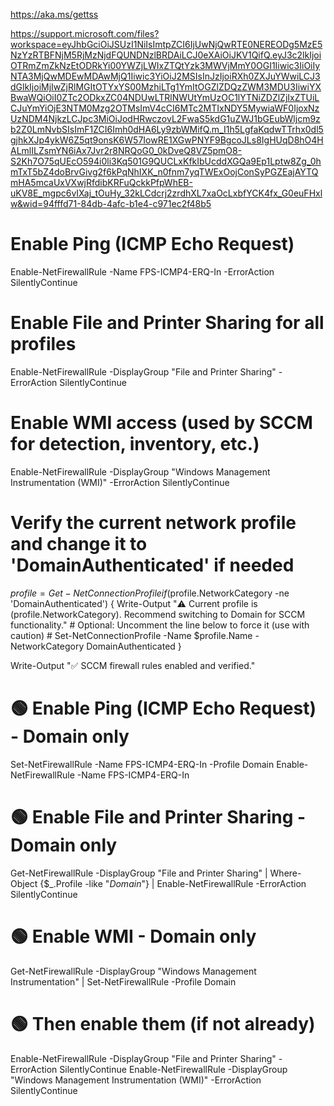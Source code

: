 https://aka.ms/gettss


https://support.microsoft.com/files?workspace=eyJhbGciOiJSUzI1NiIsImtpZCI6IjUwNjQwRTE0NEREODg5MzE5NzYzRTBFNjM5RjMzNjdFQUNDNzlBRDAiLCJ0eXAiOiJKV1QifQ.eyJ3c2lkIjoiOTRmZmZkNzEtODRkYi00YWZjLWIxZTQtYzk3MWVjMmY0OGI1Iiwic3IiOiIyNTA3MjQwMDEwMDAwMjQ1Iiwic3YiOiJ2MSIsInJzIjoiRXh0ZXJuYWwiLCJ3dGlkIjoiMjIwZjRlMGItOTYxYS00MzhiLTg1YmItOGZlZDQzZWM3MDU3IiwiYXBwaWQiOiI0ZTc2ODkxZC04NDUwLTRlNWUtYmUzOC1lYTNiZDZlZjIxZTUiLCJuYmYiOjE3NTM0Mzg2OTMsImV4cCI6MTc2MTIxNDY5MywiaWF0IjoxNzUzNDM4NjkzLCJpc3MiOiJodHRwczovL2FwaS5kdG1uZWJ1bGEubWljcm9zb2Z0LmNvbSIsImF1ZCI6Imh0dHA6Ly9zbWMifQ.m_I1h5LgfaKqdwTTrhx0dl5gjhkXJp4ykW6Z5qt9onsK6W57IowRE1XGwPNYF9BgcoJLs8IgHUqD8hO4HALmlILZsmYN6iAx7Jvr2r8NRQoG0_0kDveQ8VZ5pmO8-S2Kh7O75qUEcO594i0li3Kq501G9QUCLxKfkIbUcddXGQa9Ep1Lptw8Zg_0hmTxT5bZ4doBrvGivg2f6kPqNhIXK_n0fnm7yqTWExOojConSyPGZEajAYTQmHA5mcaUxVXwjRfdibKRFuQckkPfpWhEB-uKV8E_mgpc6vIXaj_tOuHy_32kLCdcrj2zrdhXL7xaOcLxbfYCK4fx_G0euFHxlw&wid=94fffd71-84db-4afc-b1e4-c971ec2f48b5



# Enable Ping (ICMP Echo Request)
Enable-NetFirewallRule -Name FPS-ICMP4-ERQ-In -ErrorAction SilentlyContinue

# Enable File and Printer Sharing for all profiles
Enable-NetFirewallRule -DisplayGroup "File and Printer Sharing" -ErrorAction SilentlyContinue

# Enable WMI access (used by SCCM for detection, inventory, etc.)
Enable-NetFirewallRule -DisplayGroup "Windows Management Instrumentation (WMI)" -ErrorAction SilentlyContinue

# Verify the current network profile and change it to 'DomainAuthenticated' if needed
$profile = Get-NetConnectionProfile
if ($profile.NetworkCategory -ne 'DomainAuthenticated') {
    Write-Output "⚠️ Current profile is $($profile.NetworkCategory). Recommend switching to Domain for SCCM functionality."
    # Optional: Uncomment the line below to force it (use with caution)
    # Set-NetConnectionProfile -Name $profile.Name -NetworkCategory DomainAuthenticated
}

Write-Output "✅ SCCM firewall rules enabled and verified."


# 🟢 Enable Ping (ICMP Echo Request) - Domain only
Set-NetFirewallRule -Name FPS-ICMP4-ERQ-In -Profile Domain
Enable-NetFirewallRule -Name FPS-ICMP4-ERQ-In


# 🟢 Enable File and Printer Sharing - Domain only
Get-NetFirewallRule -DisplayGroup "File and Printer Sharing" | Where-Object {$_.Profile -like "*Domain*"} | Enable-NetFirewallRule -ErrorAction SilentlyContinue

# 🟢 Enable WMI - Domain only
Get-NetFirewallRule -DisplayGroup "Windows Management Instrumentation" | Set-NetFirewallRule -Profile Domain

# 🟢 Then enable them (if not already)
Enable-NetFirewallRule -DisplayGroup "File and Printer Sharing" -ErrorAction SilentlyContinue
Enable-NetFirewallRule -DisplayGroup "Windows Management Instrumentation (WMI)" -ErrorAction SilentlyContinue
